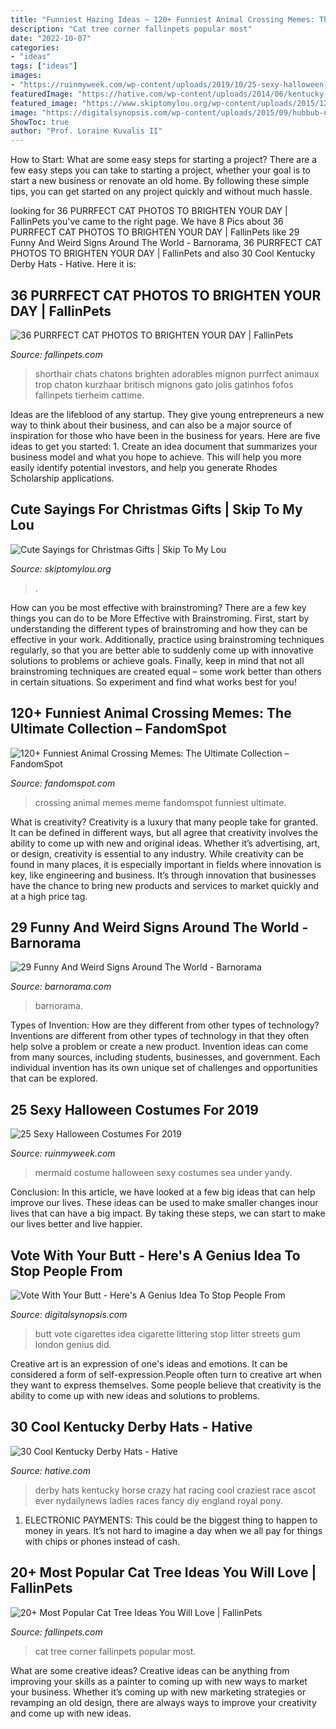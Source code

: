 ```yaml
---
title: "Funniest Hazing Ideas ~ 120+ Funniest Animal Crossing Memes: The Ultimate Collection – Fandomspot"
description: "Cat tree corner fallinpets popular most"
date: "2022-10-07"
categories:
- "ideas"
tags: ["ideas"]
images:
- "https://ruinmyweek.com/wp-content/uploads/2019/10/25-sexy-halloween-costumes-for-2019-20.jpg"
featuredImage: "https://hative.com/wp-content/uploads/2014/06/kentucky-derby-hats/5-kentucky-derby-hats.jpg"
featured_image: "https://www.skiptomylou.org/wp-content/uploads/2015/12/Have-a-Christmas-to-flip-over-gift.jpg"
image: "https://digitalsynopsis.com/wp-content/uploads/2015/09/hubbub-neat-streets-litter-cigarette-butt-vote-chelsea-arsenal.jpg"
ShowToc: true
author: "Prof. Loraine Kuvalis II"
---
```



How to Start: What are some easy steps for starting a project?
There are a few easy steps you can take to starting a project, whether your goal is to start a new business or renovate an old home. By following these simple tips, you can get started on any project quickly and without much hassle.

	

		
looking for 36 PURRFECT CAT PHOTOS TO BRIGHTEN YOUR DAY | FallinPets you've came to the right page. We have 8 Pics about 36 PURRFECT CAT PHOTOS TO BRIGHTEN YOUR DAY | FallinPets like 29 Funny And Weird Signs Around The World - Barnorama, 36 PURRFECT CAT PHOTOS TO BRIGHTEN YOUR DAY | FallinPets and also 30 Cool Kentucky Derby Hats - Hative. Here it is:
		
    
## 36 PURRFECT CAT PHOTOS TO BRIGHTEN YOUR DAY | FallinPets

<img loading=lazy src="http://fallinpets.com/wp-content/uploads/2019/11/PURRFECT-CAT-PHOTOS-TO-BRIGHTEN-YOUR-DAY-21.jpg" onerror="this.onerror=null;this.src='https://tse4.mm.bing.net/th?id=OIP.-U0x_jXRwAx1hovKdn2dEAHaLK&amp;pid=15.1';" alt="36 PURRFECT CAT PHOTOS TO BRIGHTEN YOUR DAY | FallinPets">

_Source: fallinpets.com_

>shorthair chats chatons brighten adorables mignon purrfect animaux trop chaton kurzhaar britisch mignons gato jolis gatinhos fofos fallinpets tierheim cattime. 

	

Ideas are the lifeblood of any startup. They give young entrepreneurs a new way to think about their business, and can also be a major source of inspiration for those who have been in the business for years. Here are five ideas to get you started: 1. Create an idea document that summarizes your business model and what you hope to achieve. This will help you more easily identify potential investors, and help you generate Rhodes Scholarship applications. 
    
## Cute Sayings For Christmas Gifts | Skip To My Lou

<img loading=lazy src="https://www.skiptomylou.org/wp-content/uploads/2015/12/Have-a-Christmas-to-flip-over-gift.jpg" onerror="this.onerror=null;this.src='https://tse1.mm.bing.net/th?id=OIP.25mMFyhaXM_bDHmBse5x4gHaLH&amp;pid=15.1';" alt="Cute Sayings for Christmas Gifts | Skip To My Lou">

_Source: skiptomylou.org_

>. 

	

How can you be most effective with brainstroming?
There are a few key things you can do to be More Effective with Brainstroming. First, start by understanding the different types of brainstroming and how they can be effective in your work. Additionally, practice using brainstroming techniques regularly, so that you are better able to suddenly come up with innovative solutions to problems or achieve goals. Finally, keep in mind that not all brainstroming techniques are created equal – some work better than others in certain situations. So experiment and find what works best for you!

    
## 120+ Funniest Animal Crossing Memes: The Ultimate Collection – FandomSpot

<img loading=lazy src="https://static.fandomspot.com/images/05/6360/092-animal-crossing-meme.jpg" onerror="this.onerror=null;this.src='https://tse4.mm.bing.net/th?id=OIP.BKnk6MlKVuuzTAzV8fXHCwHaNL&amp;pid=15.1';" alt="120+ Funniest Animal Crossing Memes: The Ultimate Collection – FandomSpot">

_Source: fandomspot.com_

>crossing animal memes meme fandomspot funniest ultimate. 

	

What is creativity?
Creativity is a luxury that many people take for granted. It can be defined in different ways, but all agree that creativity involves the ability to come up with new and original ideas. Whether it’s advertising, art, or design, creativity is essential to any industry. While creativity can be found in many places, it is especially important in fields where innovation is key, like engineering and business. It’s through innovation that businesses have the chance to bring new products and services to market quickly and at a high price tag.

    
## 29 Funny And Weird Signs Around The World - Barnorama

<img loading=lazy src="https://www.barnorama.com/wp-content/uploads/2019/08/Signs-11.jpg" onerror="this.onerror=null;this.src='https://tse2.mm.bing.net/th?id=OIP.fwd_nAftxQ5Ji-jJQo9MRQHaJ5&amp;pid=15.1';" alt="29 Funny And Weird Signs Around The World - Barnorama">

_Source: barnorama.com_

>barnorama. 

	

Types of Invention: How are they different from other types of technology?
Inventions are different from other types of technology in that they often help solve a problem or create a new product. Invention ideas can come from many sources, including students, businesses, and government. Each individual invention has its own unique set of challenges and opportunities that can be explored.

    
## 25 Sexy Halloween Costumes For 2019

<img loading=lazy src="https://ruinmyweek.com/wp-content/uploads/2019/10/25-sexy-halloween-costumes-for-2019-20.jpg" onerror="this.onerror=null;this.src='https://tse1.mm.bing.net/th?id=OIP.WigsvWqgK06xUFIRK1g96AAAAA&amp;pid=15.1';" alt="25 Sexy Halloween Costumes For 2019">

_Source: ruinmyweek.com_

>mermaid costume halloween sexy costumes sea under yandy. 

	

Conclusion:
In this article, we have looked at a few big ideas that can help improve our lives. These ideas can be used to make smaller changes inour lives that can have a big impact. By taking these steps, we can start to make our lives better and live happier.

    
## Vote With Your Butt - Here&#039;s A Genius Idea To Stop People From

<img loading=lazy src="https://digitalsynopsis.com/wp-content/uploads/2015/09/hubbub-neat-streets-litter-cigarette-butt-vote-chelsea-arsenal.jpg" onerror="this.onerror=null;this.src='https://tse2.mm.bing.net/th?id=OIP._7vP_GUV-3law4mYX55S0AHaNJ&amp;pid=15.1';" alt="Vote With Your Butt - Here&#039;s A Genius Idea To Stop People From">

_Source: digitalsynopsis.com_

>butt vote cigarettes idea cigarette littering stop litter streets gum london genius did. 

	

Creative art is an expression of one's ideas and emotions. It can be considered a form of self-expression.People often turn to creative art when they want to express themselves. Some people believe that creativity is the ability to come up with new ideas and solutions to problems.

    
## 30 Cool Kentucky Derby Hats - Hative

<img loading=lazy src="https://hative.com/wp-content/uploads/2014/06/kentucky-derby-hats/5-kentucky-derby-hats.jpg" onerror="this.onerror=null;this.src='https://tse1.mm.bing.net/th?id=OIP.coIRTcfmXeOecTcaHGnGDgHaLH&amp;pid=15.1';" alt="30 Cool Kentucky Derby Hats - Hative">

_Source: hative.com_

>derby hats kentucky horse crazy hat racing cool craziest race ascot ever nydailynews ladies races fancy diy england royal pony. 

	

1. ELECTRONIC PAYMENTS: This could be the biggest thing to happen to money in years. It’s not hard to imagine a day when we all pay for things with chips or phones instead of cash. 

    
## 20+ Most Popular Cat Tree Ideas You Will Love | FallinPets

<img loading=lazy src="http://fallinpets.com/wp-content/uploads/2016/11/Beautiful-corner-cat-tree.jpg" onerror="this.onerror=null;this.src='https://tse4.mm.bing.net/th?id=OIP.eDIES1hP_oGnkgXo0bPzPwHaLi&amp;pid=15.1';" alt="20+ Most Popular Cat Tree Ideas You Will Love | FallinPets">

_Source: fallinpets.com_

>cat tree corner fallinpets popular most. 

	

What are some creative ideas?
Creative ideas can be anything from improving your skills as a painter to coming up with new ways to market your business. Whether it’s coming up with new marketing strategies or revamping an old design, there are always ways to improve your creativity and come up with new ideas.

